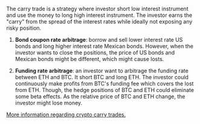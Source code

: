 The carry trade is a strategy where investor short low interest instrument and use the money to long high interest instrument. The investor earns the "carry" from the spread of the interest rates while ideally not exposing any risky position.

1. **Bond coupon rate arbitrage**: borrow and sell lower interest rate US bonds and long higher interest rate Mexican bonds. However, when the investor wants to close the positions, the price of US bonds and Mexican bonds might be different, which might cause losts.

2. **Funding rate arbitrage**: an investor want to arbitrage the funding rate between ETH and BTC. It short BTC and long ETH. The investor could continuously make profits from BTC's funding fee which covers the lost from ETH. Though, the hedge positions of BTC and ETH could eliminate some beta effects. As the relative price of BTC and ETH change, the investor might lose money.

[More information regarding crypto carry trades.](https://www.okx.com/learn/carry-trades)